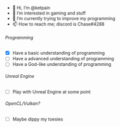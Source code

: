 - 👋 Hi, I’m @ketpain
- 👀 I’m interested in gaming and stuff
- 🌱 I’m currently trying to improve my programming
- 📫 How to reach me; discord is Chase#4288

###### Programming
- [x] Have a basic understanding of programming
- [ ] Have a advanced understanding of programming
- [ ] Have a God-like understanding of programming
###### Unreal Engine
- [ ] Play with Unreal Engine at some point
###### OpenCL/Vulkan?
- [ ] Maybe dippy my toesies
